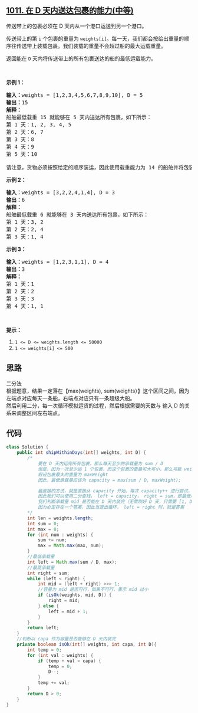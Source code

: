 ## [1011. 在 D 天内送达包裹的能力(中等)](https://leetcode-cn.com/problems/capacity-to-ship-packages-within-d-days/)
<div class="notranslate"><p>传送带上的包裹必须在 D 天内从一个港口运送到另一个港口。</p>

<p>传送带上的第 <code>i</code>&nbsp;个包裹的重量为&nbsp;<code>weights[i]</code>。每一天，我们都会按给出重量的顺序往传送带上装载包裹。我们装载的重量不会超过船的最大运载重量。</p>

<p>返回能在 <code>D</code> 天内将传送带上的所有包裹送达的船的最低运载能力。</p>

<p>&nbsp;</p>

<p><strong>示例 1：</strong></p>

<pre><strong>输入：</strong>weights = [1,2,3,4,5,6,7,8,9,10], D = 5
<strong>输出：</strong>15
<strong>解释：</strong>
船舶最低载重 15 就能够在 5 天内送达所有包裹，如下所示：
第 1 天：1, 2, 3, 4, 5
第 2 天：6, 7
第 3 天：8
第 4 天：9
第 5 天：10

请注意，货物必须按照给定的顺序装运，因此使用载重能力为 14 的船舶并将包装分成 (2, 3, 4, 5), (1, 6, 7), (8), (9), (10) 是不允许的。 
</pre>

<p><strong>示例 2：</strong></p>

<pre><strong>输入：</strong>weights = [3,2,2,4,1,4], D = 3
<strong>输出：</strong>6
<strong>解释：</strong>
船舶最低载重 6 就能够在 3 天内送达所有包裹，如下所示：
第 1 天：3, 2
第 2 天：2, 4
第 3 天：1, 4
</pre>

<p><strong>示例 3：</strong></p>

<pre><strong>输入：</strong>weights = [1,2,3,1,1], D = 4
<strong>输出：</strong>3
<strong>解释：</strong>
第 1 天：1
第 2 天：2
第 3 天：3
第 4 天：1, 1
</pre>

<p>&nbsp;</p>

<p><strong>提示：</strong></p>

<ol>
	<li><code>1 &lt;= D &lt;= weights.length &lt;= 50000</code></li>
	<li><code>1 &lt;= weights[i] &lt;= 500</code></li>
</ol>
</div>

## 思路
二分法  
根据题意，结果一定落在【max(weights), sum(weights）】这个区间之间，因为左端点对应每天一条船，右端点对应只有一条超级大船。  
然后利用二分，每一次循环模拟运货的过程，然后根据需要的天数与 输入 D 的关系来调整区间左右端点。

## 代码
```java
class Solution {
    public int shipWithinDays(int[] weights, int D) {
        /*
            要在 D 天内运完所有包裹，那么每天至少的承载量为 sum / D
            但是，因为一次至少运 1 个包裹，而这个包裹的重量可大可小，那么可能 weights[i] > sum / D
            假设包裹最大的重量为 maxWeight
            因此，最低承载量应该为 capacity = max(sum / D, maxWeight);

            最直接的方法，就是直接从 capacity 开始，每次 capacity++ 进行尝试，但这样效率很低
            因此我们可以使用二分查找， left = capacity， right = sum，即最低承载量为 capacity,最高的承载量为 包裹总量
            我们判断承载量 mid 是否能在 D 天内装完（无需刚好 D 天，只需要 [1, D] 即可），如果不能，表示承载量太小，则 left = mid + 1，否则 right = mid
            因为必定存在一个答案，因此当退出循环， left = right 时，就是答案
        */
        int len = weights.length;
        int sum = 0;
        int max = 0;
        for (int num : weights) {
            sum += num;
            max = Math.max(max, num);
        }
        //最低承载量
        int left = Math.max(sum / D, max);
        //最高承载量
        int right = sum;
        while (left < right) {
            int mid = (left + right) >>> 1;
            //容量为 mid 是否可行，如果不可行，表示 mid 过小
            if (isOk(weights, mid, D)) {
                right = mid;
            } else {
                left = mid + 1;
            }
        }
        return left;
    }
    //判断以 capa 作为容量是否能够在 D 天内装完
    private boolean isOk(int[] weights, int capa, int D){
        int temp = 0;
        for (int val : weights) {
            if (temp + val > capa) {
                temp = 0;
                D--;
            }
            temp += val;
        }
        return D > 0;
    }
}
```
